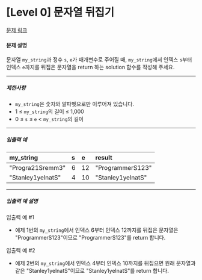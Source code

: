 # [Level 0] 문자열 뒤집기

[문제 링크](https://school.programmers.co.kr/learn/courses/30/lessons/181905)

#### 문제 설명

문자열 ```my_string```과 정수 ```s```, ```e```가 매개변수로 주어질 때, ```my_string```에서 인덱스 ```s```부터 인덱스 ```e```까지를 뒤집은 문자열을 return 하는 solution 함수를 작성해 주세요.

---

##### 제한사항

- ```my_string```은 숫자와 알파벳으로만 이루어져 있습니다.
- 1 ≤ ```my_string```의 길이 ≤ 1,000
- 0 ≤ ```s``` ≤ ```e``` < ```my_string```의 길이

---

##### 입출력 예

|my_string|s|e|result|
|:-----|:-----|:-----|:-----|
|"Progra21Sremm3"|6|12|"ProgrammerS123"|
|"Stanley1yelnatS"|4|10|"Stanley1yelnatS"|

---

##### 입출력 예 설명

입출력 예 #1

- 예제 1번의 ```my_string```에서 인덱스 6부터 인덱스 12까지를 뒤집은 문자열은 "ProgrammerS123"이므로 "ProgrammerS123"를 return 합니다.

입출력 예 #2

- 예제 2번의 ```my_string```에서 인덱스 4부터 인덱스 10까지를 뒤집으면 원래 문자열과 같은 "Stanley1yelnatS"이므로 "Stanley1yelnatS"를 return 합니다.
